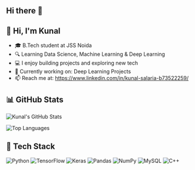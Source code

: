 ## Hi there 👋


## 👋 Hi, I'm Kunal

- 🎓 B.Tech student at JSS Noida  
- 🔍 Learning Data Science, Machine Learning & Deep Learning  
- 💻 I enjoy building projects and exploring new tech  
- 🌱 Currently working on: Deep Learning Projects
- 📫 Reach me at: https://www.linkedin.com/in/kunal-salaria-b73522259/


## 📊 GitHub Stats

![Kunal's GitHub Stats](https://github-readme-stats.vercel.app/api?username=Kunal2873&show_icons=true&theme=tokyonight)

![Top Languages](https://github-readme-stats.vercel.app/api/top-langs/?username=Kunal2873&layout=compact&theme=tokyonight)


## 🚀 Tech Stack

![Python](https://img.shields.io/badge/Python-3776AB?style=for-the-badge&logo=python&logoColor=white)
![TensorFlow](https://img.shields.io/badge/TensorFlow-FF6F00?style=for-the-badge&logo=tensorflow&logoColor=white)
![Keras](https://img.shields.io/badge/Keras-D00000?style=for-the-badge&logo=keras&logoColor=white)
![Pandas](https://img.shields.io/badge/Pandas-150458?style=for-the-badge&logo=pandas&logoColor=white)
![NumPy](https://img.shields.io/badge/Numpy-013243?style=for-the-badge&logo=numpy&logoColor=white)
![MySQL](https://img.shields.io/badge/MySQL-005C84?style=for-the-badge&logo=mysql&logoColor=white)
![C++](https://img.shields.io/badge/C++-00599C?style=for-the-badge&logo=cplusplus&logoColor=white)


<!--
**Kunal2873/Kunal2873** is a ✨ _special_ ✨ repository because its `README.md` (this file) appears on your GitHub profile.

Here are some ideas to get you started:

- 🔭 I’m currently working on ...
- 🌱 I’m currently learning ...
- 👯 I’m looking to collaborate on ...
- 🤔 I’m looking for help with ...
- 💬 Ask me about ...
- 📫 How to reach me: ...
- 😄 Pronouns: ...
- ⚡ Fun fact: ...
-->
